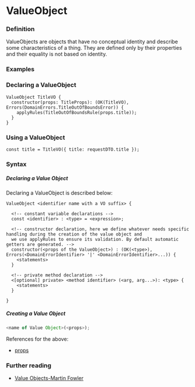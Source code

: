 # ValueObject

### Definition
ValueObjects are objects that have no conceptual identity and describe some characteristics of a thing.
They are defined only by their properties and their equality is not based on identity. 


### Examples

### Declaring a ValueObject
```
ValueObject TitleVO {
  constructor(props: TitleProps): (OK(TitleVO), Errors(DomainErrors.TitleOutOfBoundsError)) {
    applyRules(TitleOutOfBoundsRule(props.title));
  }
}
```

### Using a ValueObject
```
const title = TitleVO({ title: requestDTO.title });
```

### Syntax

##### Declaring a Value Object

Declaring a ValueObject is described below:

```
ValueObject <identifier name with a VO suffix> { 

  <!-- constant variable declarations -->
  const <identifier> : <type> = <expression>;
  
  <!-- constructor declaration, here we define whatever needs specific handling during the creation of the value object and 
  we use applyRules to ensure its validation. By default automatic getters are generated. -->
  constructor(<props of the ValueObject>) : (OK(<type>), Errors(<DomainErrorIdentifier> '|' <DomainErrorIdentifier>...)) {
    <statements>
  }
  
  <!-- private method declaration -->
  <[optional] private> <method identifier> (<arg, arg...>): <type> {
    <statements>
  }
  
}
```

##### Creating a Value Object


```typescript
<name of Value Object>(<props>);
```

References for the above:
* [props](https://bitloops.com/docs/bitloops-language/components/props)


### Further reading
- [Value Objects-Martin Fowler](https://martinfowler.com/bliki/ValueObject.html)
